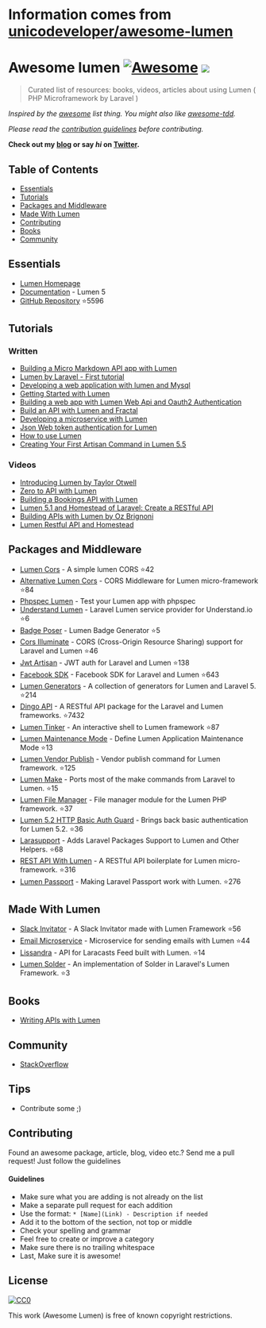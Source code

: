 # Information comes from [unicodeveloper/awesome-lumen](https://github.com/unicodeveloper/awesome-lumen)
# Awesome lumen [![Awesome](https://cdn.rawgit.com/sindresorhus/awesome/d7305f38d29fed78fa85652e3a63e154dd8e8829/media/badge.svg)](https://github.com/sindresorhus/awesome) ![](https://img.shields.io/badge/unicodeveloper-approved-brightgreen.svg)

> Curated list of resources: books, videos, articles about using Lumen ( PHP Microframework by Laravel )

*Inspired by the [awesome](https://github.com/sindresorhus/awesome) list thing. You might also like [awesome-tdd](https://github.com/unicodeveloper/awesome-tdd).*

*Please read the [contribution guidelines](#guidelines) before contributing.*

**Check out my [blog](https://goodheads.io) or say *hi* on [Twitter](https://twitter.com/unicodeveloper).**

## Table of Contents

- [Essentials](#essentials)
- [Tutorials](#tutorials)
- [Packages and Middleware](#packages-and-middleware)
- [Made With Lumen](#made-with-lumen)
- [Contributing](#contributing)
- [Books](#books)
- [Community](#community)

## Essentials
* [Lumen Homepage](https://lumen.laravel.com/)
* [Documentation](https://lumen.laravel.com/docs/5.2) - Lumen 5
* [GitHub Repository](https://github.com/laravel/lumen) :star:5596


## Tutorials

### Written
* [Building a Micro Markdown API app with Lumen](http://www.sitepoint.com/building-micro-markdown-api-app-lumen/)
* [Lumen by Laravel - First tutorial](https://www.codetutorial.io/lumen-first-tutorial/)
* [Developing a web application with lumen and Mysql](http://loige.co/developing-a-web-application-with-lumen-and-mysql/)
* [Getting Started with Lumen](http://wern-ancheta.com/blog/2015/05/09/getting-started-with-lumen/)
* [Building a web app with Lumen Web Api and Oauth2 Authentication ](http://esbenp.github.io/2015/05/26/lumen-web-api-oauth-2-authentication/)
* [Build an API with Lumen and Fractal](http://laravelista.com/build-an-api-with-lumen-and-fractal/)
* [Developing a microservice with Lumen](http://goodheads.io/2015/06/19/developing-a-micro-service-with-lumen/)
* [Json Web token authentication for Lumen](https://laravelista.com/posts/json-web-token-authentication-for-lumen)
* [How to use Lumen](http://codelution.com/resource/framework/how-to-use-lumen-by-laravel/)
* [Creating Your First Artisan Command in Lumen 5.5](https://www.codementor.io/seyiadeleke42/creating-your-first-artisan-command-in-lumen-5-5-cvi59gmgl)

### Videos
* [Introducing Lumen by Taylor Otwell](https://laracasts.com/lessons/introducing-lumen)
* [Zero to API with Lumen](https://www.youtube.com/watch?v=ZetUes4lygA)
* [Building a Bookings API with Lumen](https://www.youtube.com/watch?v=oENnw5BxKvA)
* [Lumen 5.1 and Homestead of Laravel: Create a RESTful API](https://www.youtube.com/watch?v=BV7rmvPJZQk)
* [Building APIs with Lumen by Oz Brignoni](https://www.youtube.com/watch?v=br2O_WDXaKk)
* [Lumen Restful API and Homestead](https://www.udemy.com/lumen-restful-api-and-homestead-for-lumen-by-laravel-and-php/)


## Packages and Middleware
* [Lumen Cors](https://github.com/vluzrmos/lumen-cors) - A simple lumen CORS :star:42
* [Alternative Lumen Cors](https://github.com/palanik/lumen-cors) - CORS Middleware for Lumen micro-framework :star:84
* [Phpspec Lumen](https://github.com/pmartelletti/phpspec-lumen) - Test your Lumen app with phpspec
* [Understand Lumen](https://github.com/understand/understand-lumen) - Laravel Lumen service provider for Understand.io :star:6
* [Badge Poser](https://github.com/vluzrmos/laravel-badge-poser) - Lumen Badge Generator :star:5
* [Cors Illuminate](https://github.com/neomerx/cors-illuminate) - CORS (Cross-Origin Resource Sharing) support for Laravel and Lumen :star:46
* [Jwt Artisan](https://github.com/generationtux/jwt-artisan) - JWT auth for Laravel and Lumen :star:138
* [Facebook SDK](https://github.com/SammyK/LaravelFacebookSdk) - Facebook SDK for Laravel and Lumen :star:643
* [Lumen Generators](https://github.com/webNeat/lumen-generators) - A collection of generators for Lumen and Laravel 5. :star:214
* [Dingo API](https://github.com/dingo/api) - A RESTful API package for the Laravel and Lumen frameworks. :star:7432
* [Lumen Tinker](https://github.com/vluzrmos/lumen-tinker) - An interactive shell to Lumen framework :star:87
* [Lumen Maintenance Mode](https://github.com/rdehnhardt/lumen-maintenance-mode) - Define Lumen Application Maintenance Mode :star:13
* [Lumen Vendor Publish](https://github.com/laravelista/lumen-vendor-publish) - Vendor publish command for Lumen framework. :star:125
* [Lumen Make](https://github.com/michaelbonds/lumen-make) - Ports most of the make commands from Laravel to Lumen.  :star:15
* [Lumen File Manager](https://github.com/nordsoftware/lumen-file-manager) - File manager module for the Lumen PHP framework. :star:37
* [Lumen 5.2 HTTP Basic Auth Guard](https://github.com/arubacao/http-basic-auth-guard) - Brings back basic authentication for Lumen 5.2. :star:36
* [Larasupport](https://github.com/irazasyed/larasupport) - Adds Laravel Packages Support to Lumen and Other Helpers. :star:68
* [REST API With Lumen](https://github.com/hasib32/rest-api-with-lumen) - A RESTful API boilerplate for Lumen micro-framework. :star:316
* [Lumen Passport](https://github.com/dusterio/lumen-passport) - Making Laravel Passport work with Lumen. :star:276


## Made With Lumen
* [Slack Invitator](https://github.com/vluzrmos/lumen-slackin) - A Slack Invitator made with Lumen Framework :star:56
* [Email Microservice](https://github.com/rlacerda83/lumen-email-microservice) - Microservice for sending emails with Lumen :star:44
* [Lissandra](https://github.com/laravelista/Lissandra) - API for Laracasts Feed built with Lumen. :star:14
* [Lumen Solder](https://github.com/TechnicPack/LumenSolder) - An implementation of Solder in Laravel's Lumen Framework. :star:3


## Books
* [Writing APIs with Lumen](https://leanpub.com/lumen-apis)

## Community
* [StackOverflow](http://stackoverflow.com/questions/tagged/lumen)

## Tips
* Contribute some ;)


## Contributing
Found an awesome package, article, blog, video etc.? Send me a pull request! Just follow the guidelines

#### Guidelines

* Make sure what you are adding is not already on the list
* Make a separate pull request for each addition
* Use the format: `* [Name](Link) - Description if needed`
* Add it to the bottom of the section, not top or middle
* Check your spelling and grammar
* Feel free to create or improve a category
* Make sure there is no trailing whitespace
* Last, Make sure it is awesome!


## License

[![CC0](https://i.creativecommons.org/p/zero/1.0/88x31.png)](https://creativecommons.org/publicdomain/zero/1.0/)

This work (Awesome Lumen) is free of known copyright restrictions.

